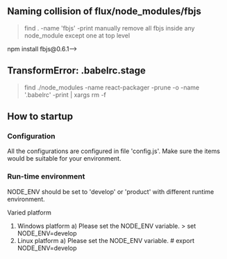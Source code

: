 ## Naming collision of flux/node_modules/fbjs
> find . -name 'fbjs' -print
> manually remove all fbjs inside any node_module except one at top level
<!--> npm install fbjs@0.6.1-->

## TransformError: .babelrc.stage
> find ./node_modules -name react-packager -prune -o -name '.babelrc' -print | xargs rm -f


## How to startup

### Configuration
All the configurations are configured in file 'config.js'. Make sure the items would be suitable for your environment.

### Run-time environment
NODE_ENV should be set to 'develop' or 'product' with different runtime environment.

Varied platform
1) Windows platform
    a) Please set the NODE_ENV variable.
        > set NODE_ENV=develop
2) Linux platform
    a) Please set the NODE_ENV variable.
        # export NODE_ENV=develop
